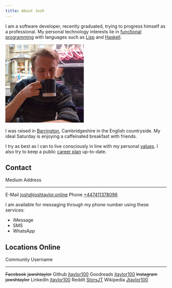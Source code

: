 ```yaml
---
title: About Josh
---
```



I am a software developer, recently graduated, trying to progress himself as a
professional. My personal technology interests lie in [functional
programming][] with languages such as [Lisp][] and [Haskell][].

![Me drinking some tea in [Hebden Bridge][], April 2018](/images/josh.png)

I was raised in [Barrington][], Cambridgeshire in the English countryside. My
ideal Saturday is enjoying a caffeinated breakfast with friends.

I try as best as I can to live consciously in line with my personal [values][].
I also try to keep a public [career plan][] up-to-date.

[Barrington]: https://en.wikipedia.org/wiki/Barrington,_Cambridgeshire
[functional programming]: https://en.wikipedia.org/wiki/Functional_programming
[Lisp]: https://en.wikipedia.org/wiki/Lisp_(programming_language)
[Haskell]: https://www.haskell.org/
[Hebden Bridge]: https://en.wikipedia.org/wiki/Hebden_Bridge
[values]: /values.html
[career plan]: /career.html

## Contact

Medium  Address
------  --------------------------------------------------------
E-Mail  [josh@joshtaylor.online](mailto:josh@joshtaylor.online)
Phone   [+447411378096](tel:+447411378096)

I am available for messaging through my phone number using these services:

- iMessage
- SMS
- WhatsApp

## Locations Online

Community      Username
-------------  -------------------------------------------------------------
~~Facebook~~   ~~jawshtaylor~~
Github         [jtaylor100](https://github.com/jtaylor100)
Goodreads      [jtaylor100](https://www.goodreads.com/jtaylor100)
~~Instagram~~  ~~jawshtaylor~~
LinkedIn       [jtaylor100](https://www.linkedin.com/in/jtaylor100)
Reddit         [StorsJT](https://www.reddit.com/user/StorsJT)
Wikipedia      [Jtaylor100](https://en.wikipedia.org/wiki/User:Jtaylor100)
